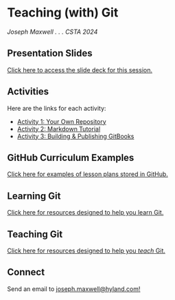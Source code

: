 # Teaching (with) Git
_Joseph Maxwell . . . CSTA 2024_

## Presentation Slides
[Click here to access the slide deck for this session.](https://docs.google.com/presentation/d/1MptvHD1ItEi3oO5d4I2jX862irYrU5DvkjR7ordOz5M/edit?usp=sharing)

## Activities
Here are the links for each activity:

- [Activity 1: Your Own Repository](YourOwnRepository.md)
- [Activity 2: Markdown Tutorial](https://www.markdowntutorial.com/)
- [Activity 3: Building & Publishing GitBooks](BuildingAndPublishingGitBooks.md)

## GitHub Curriculum Examples
[Click here for examples of lesson plans stored in GitHub.](GitHubCurriculumExamples.md)

## Learning Git
[Click here for resources designed to help you learn Git.](LearningGit.md)

## Teaching Git
[Click here for resources designed to help you _teach_ Git.](TeachingGit.md)

## Connect
Send an email to [joseph.maxwell@hyland.com!](mailto:joseph.maxwell@hyland.com)
